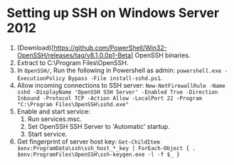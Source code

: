 # Setting up SSH on Windows Server 2012

1. (Download)[https://github.com/PowerShell/Win32-OpenSSH/releases/tag/v8.1.0.0p1-Beta] OpenSSH binaries.
1. Extract to C:\Program Files\OpenSSH.
1. In `OpenSSH/`, Run the following in Powershell as admin: `powershell.exe -ExecutionPolicy Bypass -File install-sshd.ps1`.
1. Allow incoming connections to SSH server: `New-NetFirewallRule -Name sshd -DisplayName 'OpenSSH SSH Server' -Enabled True -Direction Inbound -Protocol TCP -Action Allow -LocalPort 22 -Program "C:\Program Files\OpenSSH\sshd.exe"`
1. Enable and start service:
    1. Run services.msc.
    1. Set OpenSSH SSH Server to 'Automatic' startup.
    1. Start service.
1. Get fingerprint of server host key: `Get-ChildItem $env:ProgramData\ssh\ssh_host_*_key | ForEach-Object { . $env:ProgramFiles\OpenSSH\ssh-keygen.exe -l -f $_ }`